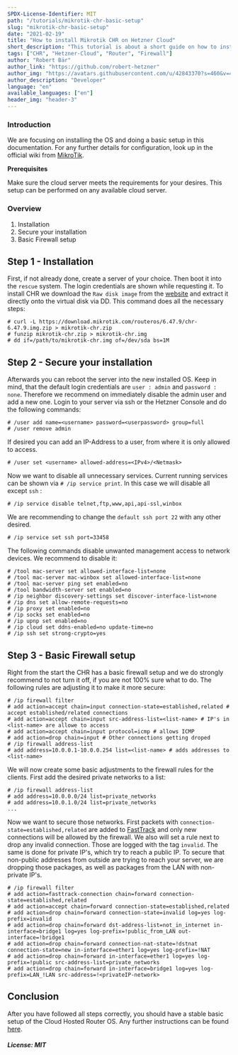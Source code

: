 ```yaml
---
SPDX-License-Identifier: MIT
path: "/tutorials/mikrotik-chr-basic-setup"
slug: "mikrotik-chr-basic-setup"
date: "2021-02-19"
title: "How to install Mikrotik CHR on Hetzner Cloud"
short_description: "This tutorial is about a short guide on how to install CHR Mikrotik on Hetzner Cloud. This can be done in just a few steps."
tags: ["CHR", "Hetzner-Cloud", "Router", "Firewall"]
author: "Robert Bär"
author_link: "https://github.com/robert-hetzner"
author_img: "https://avatars.githubusercontent.com/u/42843370?s=460&v=4"
author_description: "Developer"
language: "en"
available_languages: ["en"]
header_img: "header-3"
---
```


### Introduction

We are focusing on installing the OS and doing a basic setup in this documentation. For any further details for configuration, look up in the official wiki from [MikroTik](https://wiki.mikrotik.com/wiki/Main_Page).

**Prerequisites**

Make sure the cloud server meets the requirements for your desires. This setup can be performed on any available cloud server.


### Overview
1. Installation
2. Secure your installation
3. Basic Firewall setup

## Step 1 - Installation
First, if not already done, create a server of your choice. Then boot it into the `rescue` system. The login credentials are shown while requesting it. To install CHR we download the `Raw disk image` from the [website](https://mikrotik.com/download#chr) and extract it directly onto the virtual disk via DD.
This command does all the necessary steps:
```
# curl -L https://download.mikrotik.com/routeros/6.47.9/chr-6.47.9.img.zip > mikrotik-chr.zip
# funzip mikrotik-chr.zip > mikrotik-chr.img
# dd if=/path/to/mikrotik-chr.img of=/dev/sda bs=1M
```

## Step 2 -  Secure your installation

Afterwards you can reboot the server into the new installed OS. 
Keep in mind, that the default login credentials are `user : admin` and `password : none`. Therefore we recommend on immediately disable the admin user and add a new one.
Login to your server via ssh or the Hetzner Console and do the following commands:

```
# /user add name=<username> password=<userpassword> group=full
# /user remove admin
```
If desired you can add an IP-Address to a user, from where it is only allowed to access.
```
# /user set <username> allowed-address=<IPv4>/<Netmask>
```

Now we want to disable all unnecessary services. Current running services can be shown via `# /ip service print`.  In this case we will disable all except `ssh` :
```
# /ip service disable telnet,ftp,www,api,api-ssl,winbox
``` 
We are recommending to change the `default ssh port 22` with any other desired. 
```
# /ip service set ssh port=33458
```
The following commands disable unwanted management access to network devices. We recommend to disable it:
```
# /tool mac-server set allowed-interface-list=none
# /tool mac-server mac-winbox set allowed-interface-list=none
# /tool mac-server ping set enabled=no
# /tool bandwidth-server set enabled=no
# /ip neighbor discovery-settings set discover-interface-list=none 
# /ip dns set allow-remote-requests=no
# /ip proxy set enabled=no
# /ip socks set enabled=no
# /ip upnp set enabled=no
# /ip cloud set ddns-enabled=no update-time=no
# /ip ssh set strong-crypto=yes
```

## Step 3 - Basic Firewall setup
Right from the start the CHR has a basic firewall setup and we do strongly recommend to not turn it off, if you are not 100% sure what to do. The following rules are adjusting it to make it more secure:
```
# /ip firewall filter
# add action=accept chain=input connection-state=established,related # accept established/related connections 
# add action=accept chain=input src-address-list=<list-name> # IP's in <list-name> are allowe to access 
# add action=accept chain=input protocol=icmp # allows ICMP
# add action=drop chain=input # Other connections getting droped
# /ip firewall address-list
# add address=10.0.0.1-10.0.0.254 list=<list-name> # adds addresses to <list-name>
```

We will now create some basic adjustments to the firewall rules for the clients. 
First add the desired private networks to a list:
```
# /ip firewall address-list
# add address=10.0.0.0/24 list=private_networks
# add address=10.0.1.0/24 list=private_networks
...
```
Now we want to secure those networks. 
First packets with `connection-state=established,related` are added to [FastTrack](https://wiki.mikrotik.com/wiki/Manual:IP/Fasttrack) and only new connections will be allowed by the firewall. We also will set a rule next to drop any invalid connection. Those are logged with the tag `invalid`.
The same is done for private IP's, which try to reach a public IP. To secure that non-public addresses from outside are trying to reach your server, we are dropping those packages, as well as packages from the LAN with non-private IP's.

``` 
# /ip firewall filter
# add action=fasttrack-connection chain=forward connection-state=established,related
# add action=accept chain=forward connection-state=established,related
# add action=drop chain=forward connection-state=invalid log=yes log-prefix=invalid
# add action=drop chain=forward dst-address-list=not_in_internet in-interface=bridge1 log=yes log-prefix=!public_from_LAN out-interface=!bridge1
# add action=drop chain=forward connection-nat-state=!dstnat connection-state=new in-interface=ether1 log=yes log-prefix=!NAT
# add action=drop chain=forward in-interface=ether1 log=yes log-prefix=!public src-address-list=private_networks
# add action=drop chain=forward in-interface=bridge1 log=yes log-prefix=LAN_!LAN src-address=!<privateIP-network>
```

## Conclusion

After you have followed all steps correctly, you should have a stable basic setup of the Cloud Hosted Router OS.
Any further instructions can be found [here](https://wiki.mikrotik.com/wiki/Manual:CHR).

##### License: MIT

<!--

Contributor's Certificate of Origin

By making a contribution to this project, I certify that:

(a) The contribution was created in whole or in part by me and I have
    the right to submit it under the license indicated in the file; or

(b) The contribution is based upon previous work that, to the best of my
    knowledge, is covered under an appropriate license and I have the
    right under that license to submit that work with modifications,
    whether created in whole or in part by me, under the same license
    (unless I am permitted to submit under a different license), as
    indicated in the file; or

(c) The contribution was provided directly to me by some other person
    who certified (a), (b) or (c) and I have not modified it.

(d) I understand and agree that this project and the contribution are
    public and that a record of the contribution (including all personal
    information I submit with it, including my sign-off) is maintained
    indefinitely and may be redistributed consistent with this project
    or the license(s) involved.

Signed-off-by: [submitter's name and email address here]

-->

